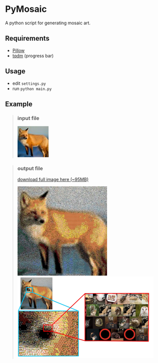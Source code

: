 # PyMosaic
A python script for generating mosaic art.

## Requirements
- [Pillow](https://github.com/python-pillow/Pillow)
- [tqdm](https://github.com/tqdm/tqdm) (progress bar)

## Usage
- edit `settings.py`
- run `python main.py`

## Example
> ### input file
> ![input](input.jpg)

> ### output file
> [download full image here (~95MB)](https://cdn.discordapp.com/attachments/789490795903844382/934748291713875978/output.jpeg)
> 
> ![input](output_min.jpg)
> ![input](output_min_zoom.png)